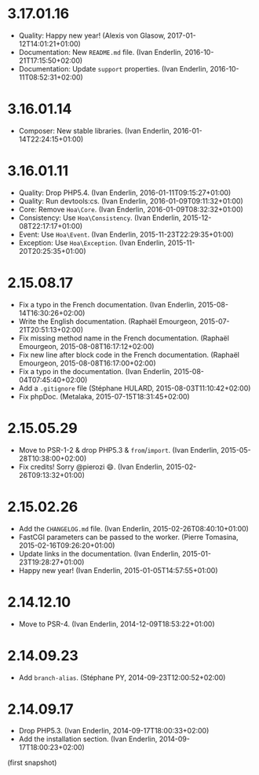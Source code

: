 # 3.17.01.16

  * Quality: Happy new year! (Alexis von Glasow, 2017-01-12T14:01:21+01:00)
  * Documentation: New `README.md` file. (Ivan Enderlin, 2016-10-21T17:15:50+02:00)
  * Documentation: Update `support` properties. (Ivan Enderlin, 2016-10-11T08:52:31+02:00)

# 3.16.01.14

  * Composer: New stable libraries. (Ivan Enderlin, 2016-01-14T22:24:15+01:00)

# 3.16.01.11

  * Quality: Drop PHP5.4. (Ivan Enderlin, 2016-01-11T09:15:27+01:00)
  * Quality: Run devtools:cs. (Ivan Enderlin, 2016-01-09T09:11:32+01:00)
  * Core: Remove `Hoa\Core`. (Ivan Enderlin, 2016-01-09T08:32:32+01:00)
  * Consistency: Use `Hoa\Consistency`. (Ivan Enderlin, 2015-12-08T22:17:17+01:00)
  * Event: Use `Hoa\Event`. (Ivan Enderlin, 2015-11-23T22:29:35+01:00)
  * Exception: Use `Hoa\Exception`. (Ivan Enderlin, 2015-11-20T20:25:35+01:00)

# 2.15.08.17

  * Fix a typo in the French documentation. (Ivan Enderlin, 2015-08-14T16:30:26+02:00)
  * Write the English documentation. (Raphaël Emourgeon, 2015-07-21T20:51:13+02:00)
  * Fix missing method name in the French documentation. (Raphaël Emourgeon, 2015-08-08T16:17:12+02:00)
  * Fix new line after block code in the French documentation. (Raphaël Emourgeon, 2015-08-08T16:17:00+02:00)
  * Fix a typo in the documentation. (Ivan Enderlin, 2015-08-04T07:45:40+02:00)
  * Add a `.gitignore` file (Stéphane HULARD, 2015-08-03T11:10:42+02:00)
  * Fix phpDoc. (Metalaka, 2015-07-15T18:31:45+02:00)

# 2.15.05.29

  * Move to PSR-1-2 & drop PHP5.3 & `from`/`import`. (Ivan Enderlin, 2015-05-28T10:38:00+02:00)
  * Fix credits! Sorry @pierozi 😄. (Ivan Enderlin, 2015-02-26T09:13:32+01:00)

# 2.15.02.26

  * Add the `CHANGELOG.md` file. (Ivan Enderlin, 2015-02-26T08:40:10+01:00)
  * FastCGI parameters can be passed to the worker. (Pierre Tomasina, 2015-02-16T09:26:20+01:00)
  * Update links in the documentation. (Ivan Enderlin, 2015-01-23T19:28:27+01:00)
  * Happy new year! (Ivan Enderlin, 2015-01-05T14:57:55+01:00)

# 2.14.12.10

  * Move to PSR-4. (Ivan Enderlin, 2014-12-09T18:53:22+01:00)

# 2.14.09.23

  * Add `branch-alias`. (Stéphane PY, 2014-09-23T12:00:52+02:00)

# 2.14.09.17

  * Drop PHP5.3. (Ivan Enderlin, 2014-09-17T18:00:33+02:00)
  * Add the installation section. (Ivan Enderlin, 2014-09-17T18:00:23+02:00)

(first snapshot)

